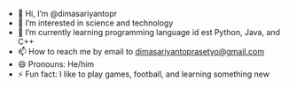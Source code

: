 - 👋 Hi, I’m @dimasariyantopr
- 👀 I’m interested in science and technology
- 🌱 I’m currently learning programming language id est Python, Java, and C++
- 📫 How to reach me by email to dimasariyantoprasetyo@gmail.com
- 😄 Pronouns: He/him
- ⚡ Fun fact: I like to play games, football, and learning something new

<!---
dimasariyantopr/dimasariyantopr is a ✨ special ✨ repository because its `README.md` (this file) appears on your GitHub profile.
You can click the Preview link to take a look at your changes.
--->

